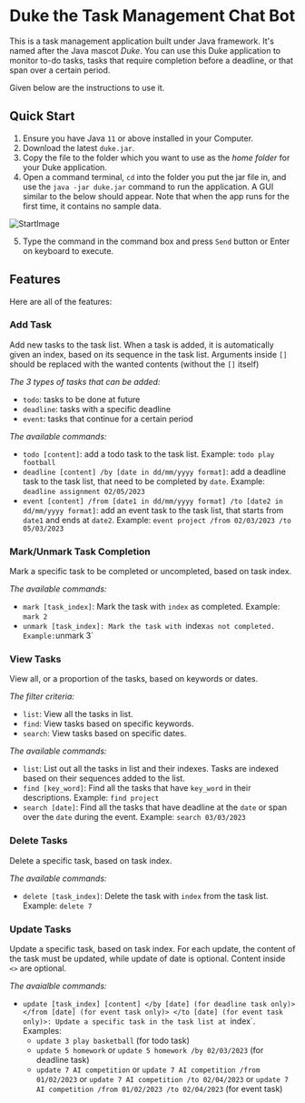 # Duke the Task Management Chat Bot

This is a task management application built under Java framework. It's named after the Java mascot _Duke_. You can use this Duke application to monitor to-do tasks, tasks that require completion before a deadline, or that span over a certain period. 

Given below are the instructions to use it.

## Quick Start

1. Ensure you have Java `11` or above installed in your Computer.
2. Download the latest `duke.jar`.
3. Copy the file to the folder which you want to use as the *home folder* for your Duke application.
4. Open a command terminal, `cd` into the folder you put the jar file in, and use the `java -jar duke.jar` command to run the application.
A GUI similar to the below should appear. Note that when the app runs for the first time, it contains no sample data.

![StartImage](https://user-images.githubusercontent.com/97591125/219017325-ea973d80-1003-4cc0-9c6e-11a15d36e775.png)

5. Type the command in the command box and press `Send` button or Enter on keyboard to execute.

## Features

Here are all of the features:

### Add Task

Add new tasks to the task list. 
When a task is added, it is automatically given an index, based on its sequence in the task list.
Arguments inside `[]` should be replaced with the wanted contents (without the `[]` itself)

*The 3 types of tasks that can be added:* 
* `todo`: tasks to be done at future
* `deadline`: tasks with a specific deadline
* `event`: tasks that continue for a certain period

*The available commands:*
* `todo [content]`: add a todo task to the task list. Example: `todo play football`
* `deadline [content] /by [date in dd/mm/yyyy format]`: add a deadline task to the task list, that need to be completed by `date`. Example: `deadline assignment 02/05/2023`
* `event [content] /from [date1 in dd/mm/yyyy format] /to [date2 in dd/mm/yyyy format]`: add an event task to the task list, that starts from `date1` and ends at `date2`. Example: `event project /from 02/03/2023 /to 05/03/2023`

### Mark/Unmark Task Completion

Mark a specific task to be completed or uncompleted, based on task index.

*The available commands:*
* `mark [task_index]`: Mark the task with `index` as completed. Example: `mark 2`
* `unmark [task_index]: Mark the task with `index` as not completed. Example: `unmark 3`

### View Tasks

View all, or a proportion of the tasks, based on keywords or dates.

*The filter criteria:*
* `list`: View all the tasks in list.
* `find`: View tasks based on specific keywords.
* `search`: View tasks based on specific dates.

*The available commands:*
* `list`: List out all the tasks in list and their indexes. Tasks are indexed based on their sequences added to the list. 
* `find [key_word]`: Find all the tasks that have `key_word` in their descriptions. Example: `find project`
* `search [date]`: Find all the tasks that have deadline at the `date` or span over the `date` during the event. Example: `search 03/03/2023`

### Delete Tasks

Delete a specific task, based on task index.

*The available commands:*
* `delete [task_index]`: Delete the task with `index` from the task list. Example: `delete 7`

### Update Tasks

Update a specific task, based on task index. 
For each update, the content of the task must be updated, while update of date is optional. Content inside `<>` are optional.

*The avaialble commands:*
* `update [task_index] [content] </by [date] (for deadline task only)> </from [date] (for event task only)> </to [date] (for event task only)>: Update a specific task in the task list at `index`. Examples:
   * `update 3 play basketball` (for todo task)
   * `update 5 homework` or `update 5 homework /by 02/03/2023` (for deadline task)
   * `update 7 AI competition` or `update 7 AI competition /from 01/02/2023` or `update 7 AI competition /to 02/04/2023` or `update 7 AI competition /from 01/02/2023 /to 02/04/2023` (for event task)

